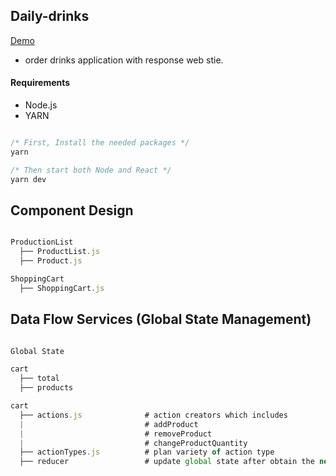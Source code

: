 ## Daily-drinks

[Demo](https://68mnn.sse.codesandbox.io/)

- order drinks application with response web stie.

#### Requirements

- Node.js
- YARN

```javascript

/* First, Install the needed packages */
yarn

/* Then start both Node and React */
yarn dev

```

## Component Design

```javascript

ProductionList
  ├── ProductList.js
  ├── Product.js

ShoppingCart
  ├── ShoppingCart.js

```

## Data Flow Services (Global State Management)

```javascript

Global State

cart
  ├── total
  ├── products

cart
  ├── actions.js              # action creators which includes
  |                           # addProduct
  |                           # removeProduct
  |                           # changeProductQuantity
  ├── actionTypes.js          # plan variety of action type
  ├── reducer                 # update global state after obtain the new action payload

```
